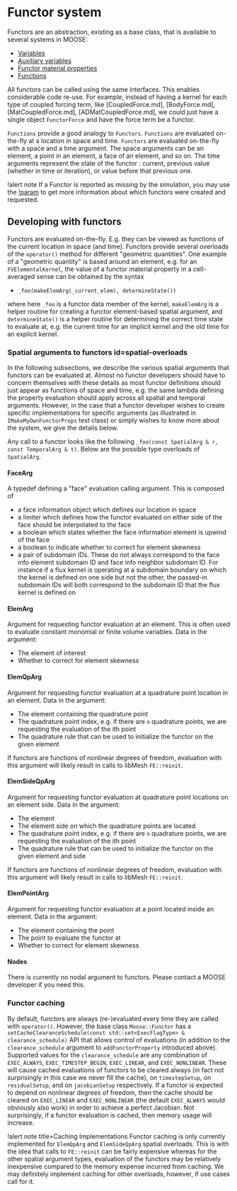 # Functor system

Functors are an abstraction, existing as a base class, that is available to several systems in MOOSE:

- [Variables](syntax/Variables/index.md)
- [Auxiliary variables](syntax/AuxVariables/index.md)
- [Functor material properties](syntax/FunctorMaterials/index.md)
- [Functions](syntax/Functions/index.md)

All functors can be called using the same interfaces. This enables considerable code re-use.
For example, instead of having a kernel for each type of coupled forcing term, like
[CoupledForce.md], [BodyForce.md], [MatCoupledForce.md], [ADMatCoupledForce.md], we could just have a single object
`FunctorForce` and have the force term be a functor.

`Functions` provide a good analogy to `Functors`. `Functions` are evaluated on-the-fly at a location in space and time.
`Functors` are evaluated on-the-fly with a space and a time argument. The space arguments can be an element, a point in an element,
a face of an element, and so on. The time arguments represent the state of the functor : current, previous value (whether in time or iteration),
or value before that previous one.

!alert note
If a Functor is reported as missing by the simulation, you may use the [!param](/Debug/SetupDebugAction/show_functors)
to get more information about which functors were created and requested.

## Developing with functors

Functors are evaluated on-the-fly. E.g. they can be viewed as functions of the current location in
space (and time). Functors provide several overloads of the
`operator()` method for different "geometric quantities". One example of a
"geometric quantity" is based around an element, e.g. for an `FVElementalKernel`, the
value of a functor material property in a cell-averaged sense can be obtained by
the syntax

- `_foo(makeElemArg(_current_elem), determineState())`

where here `_foo` is a functor data member of the kernel, `makeElemArg` is a helper routine for creating a
functor element-based spatial argument, and `determineState()` is a helper routine for determining the correct
time state to evaluate at, e.g. the current time for an implicit kernel and the old time for an explicit kernel.

### Spatial arguments to functors id=spatial-overloads

In the following subsections, we describe the various spatial arguments that functors can be evaluated at.
Almost no functor developers should have to concern
themselves with these details as most functor definitions should just appear as functions of
space and time, e.g. the same lambda defining the property evaluation should apply across all
spatial and temporal arguments. However, in the case that a functor developer wishes to
create specific implementations for specific arguments (as illustrated in `IMakeMyOwnFunctorProps`
test class) or simply wishes to know more about the system, we give the details below.

Any call to a functor looks like the following
`_foo(const SpatialArg & r, const TemporalArg & t)`. Below are the possible type overloads of
`SpatialArg`.

#### FaceArg

A typedef defining a "face" evaluation calling argument. This is composed of

- a face information object which defines our location in space
- a limiter which defines how the functor evaluated on either side of the face should be
  interpolated to the face
- a boolean which states whether the face information element is upwind of the face
- a boolean to indicate whether to correct for element skewness
- a pair of subdomain IDs. These do not always correspond to the face info element subdomain
  ID and face info neighbor subdomain ID. For instance if a flux kernel is operating at a
  subdomain boundary on which the kernel is defined on one side but not the other, the
  passed-in subdomain IDs will both correspond to the subdomain ID that the flux kernel is
  defined on

#### ElemArg

Argument for requesting functor evaluation at an element. This is often used to evaluate
constant monomial or finite volume variables.
Data in the argument:

- The element of interest
- Whether to correct for element skewness

#### ElemQpArg

Argument for requesting functor evaluation at a quadrature point location in an element. Data
in the argument:

- The element containing the quadrature point
- The quadrature point index, e.g. if there are `n` quadrature points, we are requesting the
  evaluation of the ith point
- The quadrature rule that can be used to initialize the functor on the given element

If functors are functions of nonlinear degrees of freedom, evaluation with this
argument will likely result in calls to libMesh `FE::reinit`.

#### ElemSideQpArg

Argument for requesting functor evaluation at quadrature point locations on an element side.
Data in the argument:

- The element
- The element side on which the quadrature points are located
- The quadrature point index, e.g. if there are `n` quadrature points, we are requesting the
  evaluation of the ith point
- The quadrature rule that can be used to initialize the functor on the given element and side

If functors are functions of nonlinear degrees of freedom, evaluation with this
argument will likely result in calls to libMesh `FE::reinit`.

#### ElemPointArg

Argument for requesting functor evaluation at a point located inside an element.
Data in the argument:

- The element containing the point
- The point to evaluate the functor at
- Whether to correct for element skewness

#### Nodes

There is currently no nodal argument to functors.
Please contact a MOOSE developer if you need this.

### Functor caching

By default, functors are always (re-)evaluated every time they are called with
`operator()`. However, the base class `Moose::Functor` has a
`setCacheClearanceSchedule(const std::set<ExecFlagType> & clearance_schedule)` API that allows
control of evaluations (in addition to the `clearance_schedule` argument to `addFunctorProperty` introduced above).
Supported values for the `clearance_schedule` are any combination of
`EXEC_ALWAYS`, `EXEC_TIMESTEP_BEGIN`, `EXEC_LINEAR`, and `EXEC_NONLINEAR`. These will cause cached
evaluations of functors to be cleared always (in fact not surprisingly in this
case we never fill the cache), on `timestepSetup`, on `residualSetup`, and on `jacobianSetup`
respectively. If a functor is expected to depend on nonlinear degrees of freedom, then the cache
should be cleared on `EXEC_LINEAR` and `EXEC_NONLINEAR` (the default `EXEC_ALWAYS` would obviously also work) in
order to achieve a perfect Jacobian. Not surprisingly, if a functor evaluation is cached, then
memory usage will increase.

!alert note title=Caching Implementations
Functor caching is only currently implemented for `ElemQpArg` and `ElemSideQpArg` spatial
overloads. This is with the idea that calls to `FE::reinit` can be fairly expensive whereas for the
other spatial argument types, evaluation of the functors may be relatively
inexpensive compared to the memory expense incurred from caching. We may definitely implement
caching for other overloads, however, if use cases call for it.
